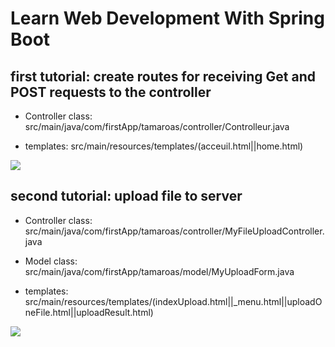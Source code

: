 # Learn Web Development With Spring Boot

## first tutorial: create routes for receiving Get and POST requests to the controller
* Controller class: src/main/java/com/firstApp/tamaroas/controller/Controlleur.java

* templates: src/main/resources/templates/(acceuil.html||home.html)

![](./gif/GetAndPost.gif)

## second tutorial: upload file to server
* Controller class: src/main/java/com/firstApp/tamaroas/controller/MyFileUploadController.java

* Model class: src/main/java/com/firstApp/tamaroas/model/MyUploadForm.java

* templates: src/main/resources/templates/(indexUpload.html||_menu.html||uploadOneFile.html||uploadResult.html)

![](./gif/Upload.gif)


